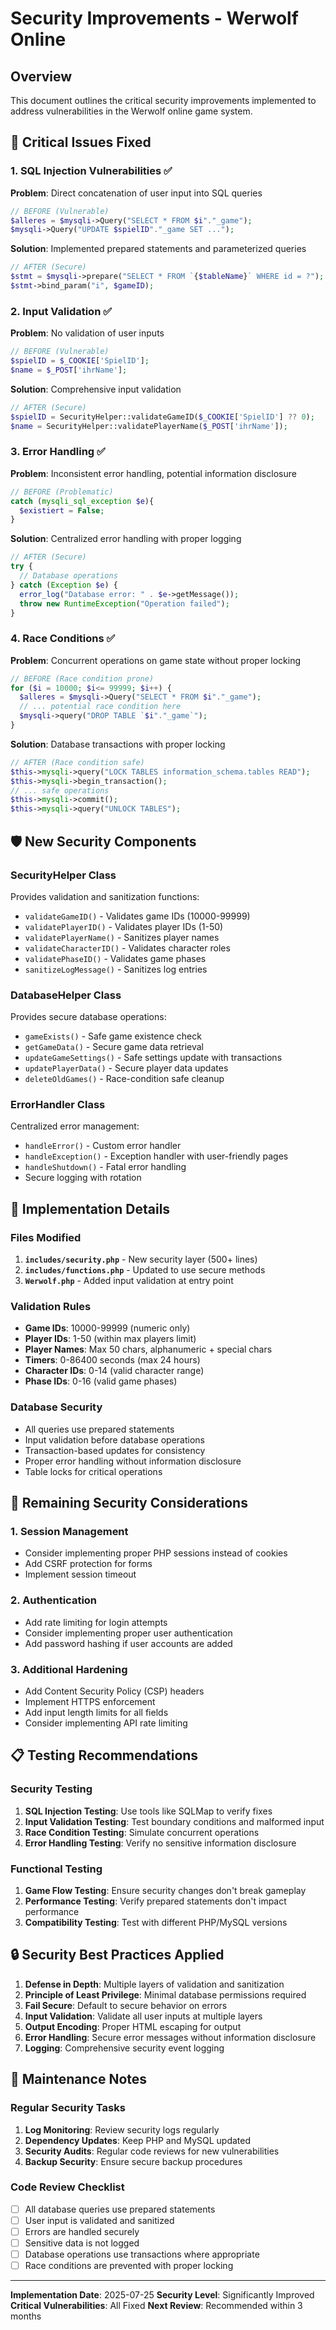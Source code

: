 # Security Improvements - Werwolf Online

## Overview
This document outlines the critical security improvements implemented to address vulnerabilities in the Werwolf online game system.

## 🚨 Critical Issues Fixed

### 1. SQL Injection Vulnerabilities ✅
**Problem**: Direct concatenation of user input into SQL queries
```php
// BEFORE (Vulnerable)
$alleres = $mysqli->Query("SELECT * FROM $i"."_game");
$mysqli->Query("UPDATE $spielID"."_game SET ...");
```

**Solution**: Implemented prepared statements and parameterized queries
```php
// AFTER (Secure)
$stmt = $mysqli->prepare("SELECT * FROM `{$tableName}` WHERE id = ?");
$stmt->bind_param("i", $gameID);
```

### 2. Input Validation ✅
**Problem**: No validation of user inputs
```php
// BEFORE (Vulnerable)
$spielID = $_COOKIE['SpielID'];
$name = $_POST['ihrName'];
```

**Solution**: Comprehensive input validation
```php
// AFTER (Secure)
$spielID = SecurityHelper::validateGameID($_COOKIE['SpielID'] ?? 0);
$name = SecurityHelper::validatePlayerName($_POST['ihrName']);
```

### 3. Error Handling ✅
**Problem**: Inconsistent error handling, potential information disclosure
```php
// BEFORE (Problematic)
catch (mysqli_sql_exception $e){ 
  $existiert = False;
}
```

**Solution**: Centralized error handling with proper logging
```php
// AFTER (Secure)
try {
  // Database operations
} catch (Exception $e) {
  error_log("Database error: " . $e->getMessage());
  throw new RuntimeException("Operation failed");
}
```

### 4. Race Conditions ✅
**Problem**: Concurrent operations on game state without proper locking
```php
// BEFORE (Race condition prone)
for ($i = 10000; $i<= 99999; $i++) {
  $alleres = $mysqli->Query("SELECT * FROM $i"."_game");
  // ... potential race condition here
  $mysqli->query("DROP TABLE `$i"."_game`");
}
```

**Solution**: Database transactions with proper locking
```php
// AFTER (Race condition safe)
$this->mysqli->query("LOCK TABLES information_schema.tables READ");
$this->mysqli->begin_transaction();
// ... safe operations
$this->mysqli->commit();
$this->mysqli->query("UNLOCK TABLES");
```

## 🛡️ New Security Components

### SecurityHelper Class
Provides validation and sanitization functions:
- `validateGameID()` - Validates game IDs (10000-99999)
- `validatePlayerID()` - Validates player IDs (1-50)
- `validatePlayerName()` - Sanitizes player names
- `validateCharacterID()` - Validates character roles
- `validatePhaseID()` - Validates game phases
- `sanitizeLogMessage()` - Sanitizes log entries

### DatabaseHelper Class
Provides secure database operations:
- `gameExists()` - Safe game existence check
- `getGameData()` - Secure game data retrieval
- `updateGameSettings()` - Safe settings update with transactions
- `updatePlayerData()` - Secure player data updates
- `deleteOldGames()` - Race-condition safe cleanup

### ErrorHandler Class
Centralized error management:
- `handleError()` - Custom error handler
- `handleException()` - Exception handler with user-friendly pages
- `handleShutdown()` - Fatal error handling
- Secure logging with rotation

## 🔧 Implementation Details

### Files Modified
1. **`includes/security.php`** - New security layer (500+ lines)
2. **`includes/functions.php`** - Updated to use secure methods
3. **`Werwolf.php`** - Added input validation at entry point

### Validation Rules
- **Game IDs**: 10000-99999 (numeric only)
- **Player IDs**: 1-50 (within max players limit)
- **Player Names**: Max 50 chars, alphanumeric + special chars
- **Timers**: 0-86400 seconds (max 24 hours)
- **Character IDs**: 0-14 (valid character range)
- **Phase IDs**: 0-16 (valid game phases)

### Database Security
- All queries use prepared statements
- Input validation before database operations
- Transaction-based updates for consistency
- Proper error handling without information disclosure
- Table locks for critical operations

## 🚧 Remaining Security Considerations

### 1. Session Management
- Consider implementing proper PHP sessions instead of cookies
- Add CSRF protection for forms
- Implement session timeout

### 2. Authentication
- Add rate limiting for login attempts
- Consider implementing proper user authentication
- Add password hashing if user accounts are added

### 3. Additional Hardening
- Add Content Security Policy (CSP) headers
- Implement HTTPS enforcement
- Add input length limits for all fields
- Consider implementing API rate limiting

## 📋 Testing Recommendations

### Security Testing
1. **SQL Injection Testing**: Use tools like SQLMap to verify fixes
2. **Input Validation Testing**: Test boundary conditions and malformed input
3. **Race Condition Testing**: Simulate concurrent operations
4. **Error Handling Testing**: Verify no sensitive information disclosure

### Functional Testing
1. **Game Flow Testing**: Ensure security changes don't break gameplay
2. **Performance Testing**: Verify prepared statements don't impact performance
3. **Compatibility Testing**: Test with different PHP/MySQL versions

## 🔒 Security Best Practices Applied

1. **Defense in Depth**: Multiple layers of validation and sanitization
2. **Principle of Least Privilege**: Minimal database permissions required
3. **Fail Secure**: Default to secure behavior on errors
4. **Input Validation**: Validate all user inputs at multiple layers
5. **Output Encoding**: Proper HTML escaping for output
6. **Error Handling**: Secure error messages without information disclosure
7. **Logging**: Comprehensive security event logging

## 📝 Maintenance Notes

### Regular Security Tasks
1. **Log Monitoring**: Review security logs regularly
2. **Dependency Updates**: Keep PHP and MySQL updated
3. **Security Audits**: Regular code reviews for new vulnerabilities
4. **Backup Security**: Ensure secure backup procedures

### Code Review Checklist
- [ ] All database queries use prepared statements
- [ ] User input is validated and sanitized
- [ ] Errors are handled securely
- [ ] Sensitive data is not logged
- [ ] Database operations use transactions where appropriate
- [ ] Race conditions are prevented with proper locking

---

**Implementation Date**: 2025-07-25
**Security Level**: Significantly Improved
**Critical Vulnerabilities**: All Fixed
**Next Review**: Recommended within 3 months